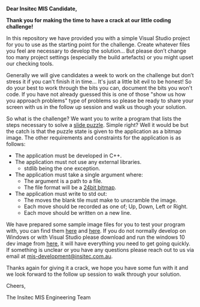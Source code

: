 **Dear Insitec MIS Candidate,**

**Thank you for making the time to have a crack at our little coding challenge!**

In this repository we have provided you with a simple Visual Studio project for you to use as the starting point for the challenge. Create whatever files you feel are necessary to develop the solution... But please don’t change too many project settings (especially the build artefacts) or you might upset our checking tools.

Generally we will give candidates a week to work on the challenge but don’t stress it if you can't finish it in time... It's just a little bit evil to be honest! So do your best to work through the bits you can, document the bits you won't code. If you have not already guessed this is one of those "show us how you approach problems" type of problems so please be ready to share your screen with us in the follow up session and walk us though your solution.

So what is the challenge? We want you to write a program that lists the steps necessary to solve a [slide puzzle](https://www.helpfulgames.com/subjects/brain-training/sliding-puzzle.html). Simple right? Well it would be but the catch is that the puzzle state is given to the application as a bitmap image. The other requirements and constraints for the application is as follows:

- The application must be developed in C++.
- The application must not use any external libraries.
  - stdlib being the one exception.
- The application must take a single argument where:
  - The argument is a path to a file.
  - The file format will be a [24bit bitmap](https://en.wikipedia.org/wiki/BMP_file_format).
- The application must write to std out:
  - The moves the blank tile must make to unscramble the image.
  - Each move should be recorded as one of; Up, Down, Left or Right.
  - Each move should be written on a new line.

We have prepared some sample image files for you to test your program with, you can find them [here](https://raw.githubusercontent.com/Insitec-MIS/Sample-Puzzles/main/Sample_01.bmp) and [here](https://raw.githubusercontent.com/Insitec-MIS/Sample-Puzzles/main/Sample_02.bmp). If you do not normally develop on Windows or with Visual Studio please download and run the windows 10 dev image from [here](https://developer.microsoft.com/en-us/windows/downloads/virtual-machines/), it will have everything you need to get going quickly. If something is unclear or you have any questions please reach out to us via email at <mis-development@insitec.com.au>.

Thanks again for giving it a crack, we hope you have some fun with it and we look forward to the follow up session to walk through your solution.

Cheers,

   The Insitec MIS Engineering Team
